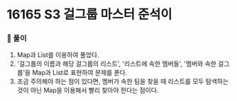 # 16165 S3 걸그룹 마스터 준석이

### 📂 풀이
1. Map과 List를 이용하여 풀었다.
2. '걸그룹의 이름과 해당 걸그룹의 리스트', '리스트에 속한 멤버들', '멤버와 속한 걸그룹'을 Map과 List로 표현하여 문제를 푼다.
3. 조금 주의해야 하는 점이 있다면, 멤버가 속한 팀을 찾을 때 리스트를 모두 탐색하는 것이 아닌 Map을 이용해서 빨리 찾아야 한다는 점이다.